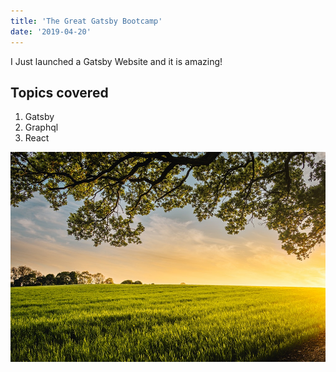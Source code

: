 ```yaml
---
title: 'The Great Gatsby Bootcamp'
date: '2019-04-20'
---
```


  I Just launched a Gatsby Website and it is amazing!
  
  ## Topics covered
  1. Gatsby
  2. Graphql
  3. React
  
  ![Field](../images/field.jpg)
